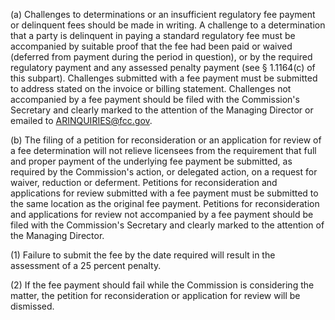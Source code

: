 (a) Challenges to determinations or an insufficient regulatory fee payment or delinquent fees should be made in writing. A challenge to a determination that a party is delinquent in paying a standard regulatory fee must be accompanied by suitable proof that the fee had been paid or waived (deferred from payment during the period in question), or by the required regulatory payment and any assessed penalty payment (see § 1.1164(c) of this subpart). Challenges submitted with a fee payment must be submitted to address stated on the invoice or billing statement. Challenges not accompanied by a fee payment should be filed with the Commission's Secretary and clearly marked to the attention of the Managing Director or emailed to ARINQUIRIES@fcc.gov.
                                    

(b) The filing of a petition for reconsideration or an application for review of a fee determination will not relieve licensees from the requirement that full and proper payment of the underlying fee payment be submitted, as required by the Commission's action, or delegated action, on a request for waiver, reduction or deferment. Petitions for reconsideration and applications for review submitted with a fee payment must be submitted to the same location as the original fee payment. Petitions for reconsideration and applications for review not accompanied by a fee payment should be filed with the Commission's Secretary and clearly marked to the attention of the Managing Director.

(1) Failure to submit the fee by the date required will result in the assessment of a 25 percent penalty.

(2) If the fee payment should fail while the Commission is considering the matter, the petition for reconsideration or application for review will be dismissed.

